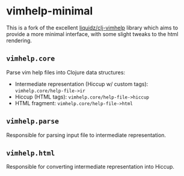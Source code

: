 # vimhelp-minimal

This is a fork of the excellent [liquidz/clj-vimhelp](https://github.com/liquidz/clj-vimhelp) library which aims to provide a more minimal interface, with some slight tweaks to the html rendering.

## `vimhelp.core`
Parse vim help files into Clojure data structures:
- Intermediate representation (Hiccup w/ custom tags): `vimhelp.core/help-file->ir`
- Hiccup (HTML tags): `vimhelp.core/help-file->hiccup`
- HTML fragment: `vimhelp.core/help-file->html`

## `vimhelp.parse`
Responsible for parsing input file to intermediate representation.

## `vimhelp.html`
Responsible for converting intermediate representation into Hiccup.
